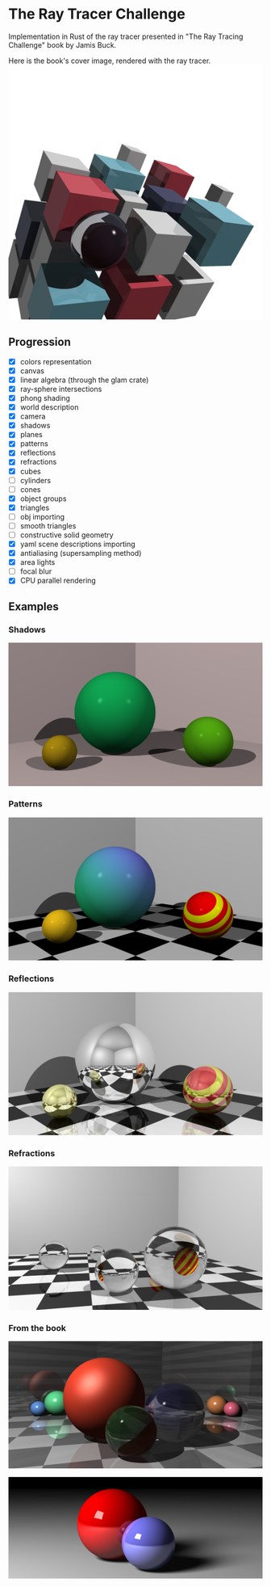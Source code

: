 # The Ray Tracer Challenge
Implementation in Rust of the ray tracer presented in "The Ray Tracing Challenge" book by Jamis Buck.

Here is the book's cover image, rendered with the ray tracer.
![Alt text](examples/yaml_scenes/cover.png?raw=true "Cover")

## Progression
- [x] colors representation
- [x] canvas
- [x] linear algebra (through the glam crate)
- [x] ray-sphere intersections
- [x] phong shading
- [x] world description
- [x] camera
- [x] shadows
- [x] planes
- [x] patterns
- [x] reflections
- [x] refractions
- [x] cubes
- [ ] cylinders
- [ ] cones
- [x] object groups
- [x] triangles
- [ ] obj importing
- [ ] smooth triangles
- [ ] constructive solid geometry
- [x] yaml scene descriptions importing
- [X] antialiasing (supersampling method)
- [X] area lights
- [ ] focal blur
- [x] CPU parallel rendering

## Examples
### Shadows
![Alt text](examples/example02.png?raw=true "Shadows")

### Patterns
![Alt text](examples/example03.png?raw=true "Patterns")

### Reflections
![Alt text](examples/example04.png?raw=true "Reflections")

### Refractions
![Alt text](examples/example05.png?raw=true "Refractions")

### From the book
![Alt text](examples/yaml_scenes/reflect-refract.png?raw=true "reflect-refract")

![Alt text](examples/yaml_scenes/shadow-glamour-shot.png?raw=true "shadow-glamour-shot")